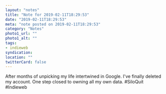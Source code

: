 ```yaml
---
layout: "notes"
title: "Note for 2019-02-11T18:29:53"
date: "2019-02-11T18:29:53"
meta: "note posted on 2019-02-11T18:29:53"
category: "Notes"
photo1_url: ""
photo1_alt: ""
tags:
- indieweb
syndication: 
location: ""
twitterCard: false
---
```

After months of unpicking my life intertwined in Google. I've finally deleted my account. One step closed to owning all my own data. #SiloQuit #Indieweb
